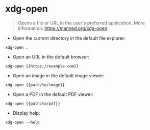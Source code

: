 # xdg-open

> Opens a file or URL in the user's preferred application.
> More information: <https://manned.org/xdg-open>.

- Open the current directory in the default file explorer:

`xdg-open .`

- Open an URL in the default browser:

`xdg-open {{https://example.com}}`

- Open an image in the default image viewer:

`xdg-open {{path/to/image}}`

- Open a PDF in the default PDF viewer:

`xdg-open {{path/to/pdf}}`

- Display help:

`xdg-open --help`
